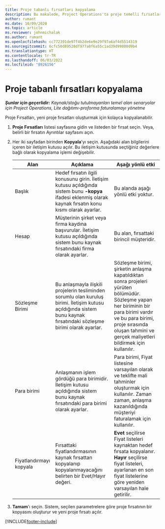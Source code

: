 ```yaml
---
title: Proje tabanlı fırsatları kopyalama
description: Bu makalede, Project Operations'ta proje temelli fırsatları kopyalama hakkında bilgiler yer almaktadır.
author: rumant
ms.date: 10/09/2020
ms.topic: article
ms.reviewer: johnmichalak
ms.author: rumant
ms.openlocfilehash: cc772391de97f4b2de6e9e29f97a6af4d5514319
ms.sourcegitcommit: 6cfc50d89528df977a8f6a55c1ad39d99800d9b4
ms.translationtype: HT
ms.contentlocale: tr-TR
ms.lasthandoff: 06/03/2022
ms.locfileid: "8926156"
---
```

# <a name="copy-project-based-opportunities"></a>Proje tabanlı fırsatları kopyalama

_**Şunlar için geçerlidir:** Kaynak/stoğu tutulmayanları temel alan senaryolar için Project Operations, Lite dağıtımı-proforma faturalamayı yönetme_


Proje Fırsatları, yeni proje fırsatları oluşturmak için kolayca kopyalanabilir. 

1. **Proje Fırsatları** listesi sayfasına gidin ve listeden bir fırsat seçin. Veya, belirli bir fırsatın Ayrıntılar sayfasını açın. 
2. Her iki sayfadan birinden **Kopyala**'yı seçin. Aşağıdaki alan bilgilerini içeren bir iletişim kutusu açılır. Bu iletişim kutusunda seçtiğiniz değerlere bağlı olarak kopyalama işlemi değişebilir.

    | **Alan** | **Açıklama** | **Aşağı yönlü etki** |
    | --- | --- | --- |
    | Başlık | Hedef fırsatın ilgili konusunu girin. İletişim kutusu açıldığında sistem bunu **-kopya** ifadesi eklenmiş olarak kaynak fırsatın konu kısmı olarak ayarlar. | Bu alanda aşağı yönlü etki yoktur. |
    | Hesap | Müşterinin şirket veya firma kaydına başvurular. İletişim kutusu açıldığında sistem bunu kaynak fırsatındaki firma olarak ayarlar. | Bu alan, fırsattaki birincil müşteridir. |
    | Sözleşme Birimi | Bu anlaşmayla ilişkili projelerin tesliminden sorumlu olan kuruluş birimi. İletişim kutusu açıldığında sistem bunu kaynak fırsatındaki sözleşme birimi olarak ayarlar. | Sözleşme birimi, şirketin anlaşma kapatıldıktan sonra projeleri yürüten bölümüdür. Sözleşme yapan her biriminin bir para birimi vardır ve bu para birimi, proje sırasında oluşan tahmini ve gerçek maliyetleri bildirmek için kullanılır. |
    | Para birimi | Anlaşmanın işlem gördüğü para birimidir. İletişim kutusu açıldığında sistem bunu kaynak fırsatındaki para birimi olarak ayarlar. | Para birimi, Fiyat listesine varsayılan olarak ve teklifte mali tahminler oluşturmak için kullanılır. Zaman zaman, anlaşma kazanıldığında müşteriyi faturalamak için kullanılır. |
    | Fiyatlandırmayı kopyala | Fırsattaki fiyatlandırmasının kaynak fırsattan kopyalanıp kopyalanmayacağını belirten bir Evet/Hayır değeri. | **Evet** seçilirse Fiyat listeleri kaynaktan hedef fırsata kopyalanır. **Hayır** seçilirse fiyat listeleri, ayarlanan en son fiyat listelerine göre yeniden varsayılan hale getirilir. |

3. **Tamam**'ı seçin. Sistem, seçilen parametrelere göre proje fırsatının bir kopyasını oluşturur ve yeni proje fırsatı açılır.


[!INCLUDE[footer-include](../includes/footer-banner.md)]